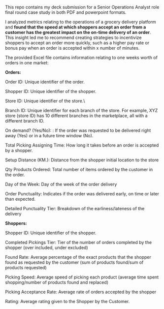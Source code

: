 This repo contains my deck submission for a Senior Operations Analyst role final round case study in both PDF and powerpoint formats.

I analyzed metrics relating to the operations of a grocery delivery platform and **found that the speed at which shoppers accept an order from a customer has the greatest impact on the on-time delivery of an order**. This insight led me to recommend creating strategies to incentivize shoppers to accept an order more quickly, such as a higher pay rate or bonus pay when an order is accepted within x number of minutes. 

The provided Excel file contains information relating to one weeks worth of orders in one market:

**Orders:**

Order ID: Unique identifier of the order.

Shopper ID: Unique identifier of the shopper.

Store ID: Unique identifier of the store.\

Branch ID: Unique identifier for each branch of the store. For example, XYZ store (store ID) has 10 different branches in the marketplace, all with a different branch ID.

On demand? (Yes/No): : If the order was requested to be delivered right away (Yes) or in a future time window (No).

Total Picking Assigning Time: How long it takes before an order is accepted by a shopper.

Setup Distance (KM.): Distance from the shopper initial location to the store

Qty Products Ordered: Total number of items ordered by the customer in the order.

Day of the Week: Day of the week of the order delivery

Order Punctuality: Indicates if the order was delivered early, on time or later than expected.

Detailed Punctuality Tier: Breakdown of the earliness/lateness of the delivery



**Shoppers:**

Shopper ID: Unique identifier of the shopper.

Completed Pickings Tier: Tier of the number of orders completed by the shopper (over included,
under excluded)

Found Rate: Average percentage of the exact products that the shopper found as requested by the
customer (sum of products found/sum of products requested)

Picking Speed: Average speed of picking each product (average time spent shopping/number of
products found and replaced)

Picking Acceptance Rate: Average rate of orders accepted by the shopper

Rating: Average rating given to the Shopper by the Customer.
